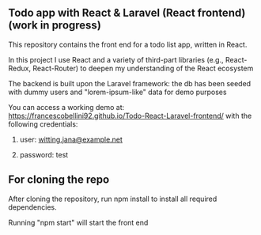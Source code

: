 ## Todo app with React & Laravel (React frontend) (work in progress)
This repository contains the front end for a todo list app, written in React. 

In this project I use React and a variety of third-part libraries (e.g., React-Redux, React-Router) to deepen my understanding of the React ecosystem

The backend is built upon the Laravel framework: the db has been seeded with dummy users and "lorem-ipsum-like" data for demo purposes

You can access a working demo at: https://francescobellini92.github.io/Todo-React-Laravel-frontend/  with the following credentials:

1) user: witting.jana@example.net
   
2) password: test


## For cloning the repo
After cloning the repository, run npm install to install all required dependencies.

Running "npm start" will start the front end 

